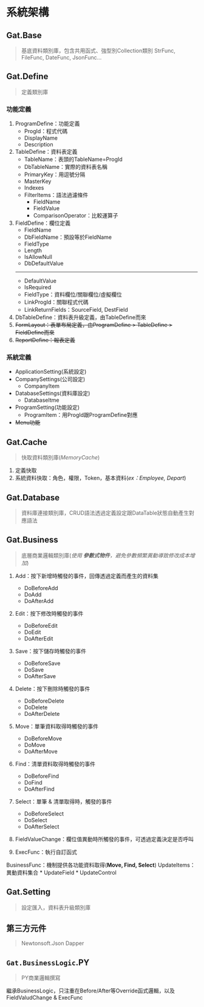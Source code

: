# 系統架構 

## **Gat.Base**
>基底資料類別庫，包含共用函式、強型別Collection類別
>StrFunc, FileFunc, DateFunc, JsonFunc...

## **Gat.Define**
>定義類別庫

### 功能定義
1. ProgramDefine：功能定義
	* ProgId：程式代碼
	* DisplayName
	* Description
2. TableDefine：資料表定義
	* TableName：表頭的TableName=ProgId
	* DbTableName：實際的資料表名稱
	* PrimaryKey：用逗號分隔
	* MasterKey
	* Indexes
	* FilterItems：語法過濾條件
		* FieldName
		* FieldValue		
		* ComparisonOperator：比較運算子
4. FieldDefine：欄位定義
	* FieldName
	* DbFieldName：預設等於FieldName
	* FieldType
	* Length
	* IsAllowNull
	* DbDefaultValue
	---
	* DefaultValue
	* IsRequired
	* FieldType：資料欄位/關聯欄位/虛擬欄位
	* LinkProgId：關聯程式代碼
	* LinkReturnFields：SourceField, DestField
5. DbTableDefine：資料表升級定義，由TableDefine而來
6. ~~FormLayout：表單布局定義，由ProgramDefine > TableDefine > FieldDefine而來~~
7. ~~ReportDefine：報表定義~~

### 系統定義
* ApplicationSetting(系統設定)
* CompanySettings(公司設定)
  * CompanyItem
* DatabaseSettings(資料庫設定)
  * DatabaseItme
* ProgramSetting(功能設定)
  * ProgramItem：用ProgId跟ProgramDefine對應
* ~~Menu功能~~

## **Gat.Cache**
>快取資料類別庫(*MemoryCache*)

1. 定義快取
2. 系統資料快取：角色，權限，Token，基本資料(*ex：Employee, Depart*)

## **Gat.Database**
>資料庫連接類別庫，CRUD語法透過定義設定跟DataTable狀態自動產生對應語法

## **Gat.Business**
>底層商業邏輯類別庫(*使用 **參數式物件**，避免參數頻繁異動導致修改成本增加*)

1. Add：按下新增時觸發的事件，回傳透過定義而產生的資料集
	* DoBeforeAdd
	* DoAdd
	* DoAfterAdd

2. Edit：按下修改時觸發的事件
	* DoBeforeEdit
	* DoEdit
	* DoAfterEdit

3. Save：按下儲存時觸發的事件
	* DoBeforeSave
	* DoSave
	* DoAfterSave

4. Delete：按下刪除時觸發的事件
	* DoBeforeDelete
	* DoDelete
	* DoAfterDelete

5. Move：單筆資料取得時觸發的事件
	* DoBeforeMove
	* DoMove
	* DoAfterMove

6. Find：清單資料取得時觸發的事件
	* DoBeforeFind
	* DoFind
	* DoAfterFind

7. Select：單筆 & 清單取得時，觸發的事件
	* DoBeforeSelect
	* DoSelect
	* DoAfterSelect

8. FieldValueChange：欄位值異動時所觸發的事件，可透過定義決定是否呼叫
9. ExecFunc：執行自訂函式 

BusinessFunc：機制提供各功能資料取得(**Move, Find, Select**)
UpdateItems：異動資料集合
	* UpdateField
	* UpdateControl


## **Gat.Setting**
>設定匯入，資料表升級類別庫

## **第三方元件**
> Newtonsoft.Json
> Dapper

## **`Gat.BusinessLogic`.PY**
> PY商業邏輯撰寫

繼承BusinessLogic，只注重在Before/After等Override函式邏輯，以及FieldValudChange & ExecFunc
